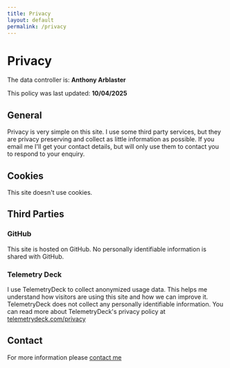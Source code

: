 ```yaml
---
title: Privacy
layout: default
permalink: /privacy
---
```


# Privacy

The data controller is: **Anthony Arblaster**

This policy was last updated: **10/04/2025**

## General

Privacy is very simple on this site. I use some third party services, but they are privacy preserving and collect as little information as possible.
If you email me I'll get your contact details, but will only use them to contact you to respond to your enquiry.

## Cookies
This site doesn't use cookies.

## Third Parties
### GitHub
This site is hosted on GitHub. No personally identifiable information is shared with GitHub.

### Telemetry Deck
I use TelemetryDeck to collect anonymized usage data. This helps me understand how visitors are using this site and how we can improve it. TelemetryDeck does not collect any personally identifiable information. You can read more about TelemetryDeck's privacy policy at [telemetrydeck.com/privacy](https://telemetrydeck.com/privacy)

## Contact
For more information please [contact me](/contact)